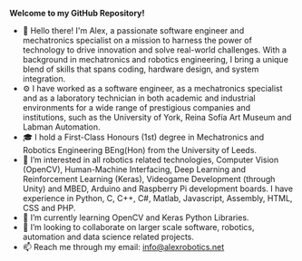 **Welcome to my GitHub Repository!**

- 👋 Hello there! I'm Alex, a passionate software engineer and mechatronics specialist on a mission to harness the power of technology to drive innovation and solve real-world challenges. With a background in mechatronics and robotics engineering, I bring a unique blend of skills that spans coding, hardware design, and system integration.
- ⚙️ I have worked as a software engineer, as a mechatronics specialist and as a laboratory technician in both academic and industrial environments for a wide range of prestigious companies and institutions, such as the University of York, Reina Sofía Art Museum and Labman Automation.
- 🎓 I hold a First-Class Honours (1st) degree in Mechatronics and Robotics Engineering BEng(Hon) from the University of Leeds.
- 👀 I’m interested in all robotics related technologies, Computer Vision (OpenCV), Human-Machine Interfacing, Deep Learning and Reinforcement Learning (Keras), Videogame Development (through Unity) and MBED, Arduino and Raspberry Pi development boards. I have experience in Python, C, C++, C#, Matlab, Javascript, Assembly, HTML, CSS and PHP.
- 🌱 I’m currently learning OpenCV and Keras Python Libraries.
- 💞️ I’m looking to collaborate on larger scale software, robotics, automation and data science related projects.
- 📫 Reach me through my email: info@alexrobotics.net

<!---
Alexpascual28/Alexpascual28 is a ✨ special ✨ repository because its `README.md` (this file) appears on your GitHub profile.
You can click the Preview link to take a look at your changes.
--->
